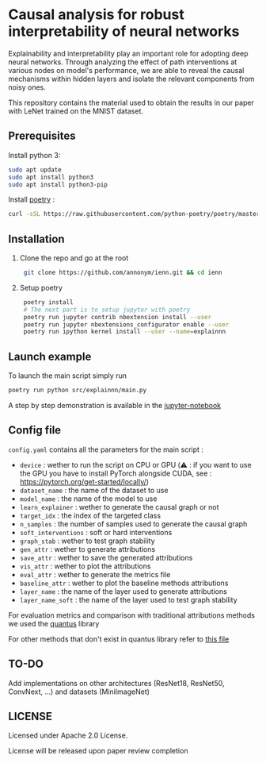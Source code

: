 # Causal analysis for robust interpretability of neural networks

Explainability and interpretability play an important role for adopting deep neural networks. Through analyzing the effect of path interventions at various nodes on model's performance, we are able to reveal the causal mechanisms within hidden layers and isolate the relevant components from noisy ones.

This repository contains the material used to obtain the results in our paper with LeNet trained on the MNIST dataset.
## Prerequisites

Install python 3:

```bash
sudo apt update
sudo apt install python3
sudo apt install python3-pip
```

Install [poetry](https://python-poetry.org/) : 
```bash
curl -sSL https://raw.githubusercontent.com/python-poetry/poetry/master/get-poetry.py | python -
```

## Installation
1. Clone the repo and go at the root
   ```bash
    git clone https://github.com/annonym/ienn.git && cd ienn
   ```
2. Setup poetry
   ```bash
    poetry install
    # The next part is to setup jupyter with poetry
    poetry run jupyter contrib nbextension install --user
    poetry run jupyter nbextensions_configurator enable --user
    poetry run ipython kernel install --user --name=explainnn
   ```

## Launch example
To launch the main script simply run 
```bash
poetry run python src/explainnn/main.py
```
A step by step demonstration is available in the [jupyter-notebook](demonstration.ipynb) 
## Config file

`config.yaml` contains all the parameters for the main script :

 - `device` : wether to run the script on CPU or GPU (⚠️ : if you want to use the GPU you have to install PyTorch alongside CUDA, see : https://pytorch.org/get-started/locally/)
 - `dataset_name` : the name of the dataset to use
 - `model_name` : the name of the model to use
 - `learn_explainer` : wether to generate the causal graph or not
 - `target_idx` : the index of the targeted class
 - `n_samples` : the number of samples used to generate the causal graph
 - `soft_interventions` : soft or hard interventions
 - `graph_stab` : wether to test graph stability
 - `gen_attr` : wether to generate attributions
 - `save_attr` : wether to save the generated attributions
 - `vis_attr` : wether to plot the attributions
 - `eval_attr` : wether to generate the metrics file
 - `baseline_attr` : wether to plot the baseline methods attributions
 - `layer_name` : the name of the layer used to generate attributions
 - `layer_name_soft` : the name of the layer used to test graph stability


For evaluation metrics and comparison with traditional attributions methods we used the [quantus](https://github.com/understandable-machine-intelligence-lab/Quantus) library

For other methods that don't exist in quantus library refer to [this file](src/explainnn/baseline_att.py)

## TO-DO

Add implementations on other architectures (ResNet18, ResNet50, ConvNext, ...) and datasets (MiniImageNet)

## LICENSE 
Licensed under Apache 2.0 License.

License will be released upon paper review completion

